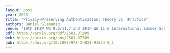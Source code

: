 ```yaml
---
layout: post
year: 2025
title: "Privacy-Preserving Authentication: Theory vs. Practice"
authors: Daniel Slamanig
venue: "19th IFIP WG 9.6/11.7 and IFIP WG 11.6 International Summer School on Privacy and Identity Management"
pdf: https://arxiv.org/pdf/2501.07209
web: https://arxiv.org/abs/2501.07209	
pub: https://doi.org/10.1007/978-3-031-91054-8_1
---
```



